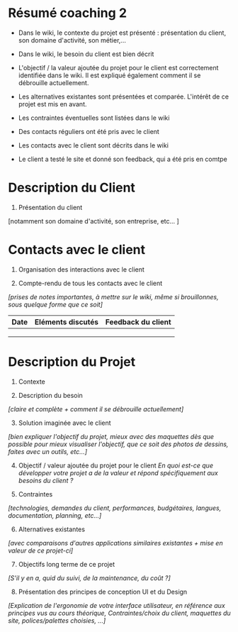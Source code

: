 # Résumé coaching 2

* Dans le   wiki, le contexte du projet est présenté : présentation du client, son   domaine d'activité, son métier,…
* Dans le   wiki, le besoin du client est bien décrit
* L'objectif   / la valeur ajoutée du projet pour le client est correctement identifiée dans   le wiki. Il est expliqué également comment il se débrouille actuellement.
* Les alternatives existantes sont présentées   et comparée. L'intérêt de ce projet est mis en avant.
* Les   contraintes éventuelles sont listées dans le wiki

* Des   contacts réguliers ont été pris avec le client
* Les   contacts avec le client sont décrits dans le wiki
* Le   client a testé le site et donné son feedback, qui a été pris en comtpe



# Description du Client

 

1. Présentation du client 

[notamment son domaine d'activité, son entreprise, etc... ]

# Contacts avec le client

1. Organisation des interactions avec le client

2. Compte-rendu de tous les contacts avec le client
 
_[prises de notes importantes, à mettre sur le wiki, même si brouillonnes, sous quelque forme que ce soit]_


| Date         | Eléments discutés     | Feedback du client |
|--------------|-----------------------|--------------------|
|              |                       |                    |
|              |                       |                    |
|              |                       |                    |


# Description du Projet

1. Contexte

2. Description du besoin 

_[claire et complète + comment il se débrouille actuellement]_

3. Solution imaginée avec le client 

_[bien expliquer l'objectif du projet, mieux avec des maquettes dès que possible pour mieux visualiser l'objectif, que ce soit des photos de dessins, faites avec un outils, etc...]_

4. Objectif / valeur ajoutée du projet pour le client 
_En quoi est-ce que développer votre projet a de la valeur et répond spécifiquement aux besoins du client ?_

5. Contraintes 

_[technologies, demandes du client, performances, budgétaires, langues, documentation, planning, etc...]_

6. Alternatives existantes
 
_[avec comparaisons d'autres applications similaires existantes + mise en valeur de ce projet-ci]_

7. Objectifs long terme de ce projet 

_[S'il y en a, quid du suivi, de la maintenance, du coût ?]_

8. Présentation des principes de conception UI et du Design

_[Explication de l'ergonomie de votre interface utilisateur, en référence aux principes vus au cours théorique, Contraintes/choix du client, maquettes du site, polices/palettes choisies, ...]_ 

